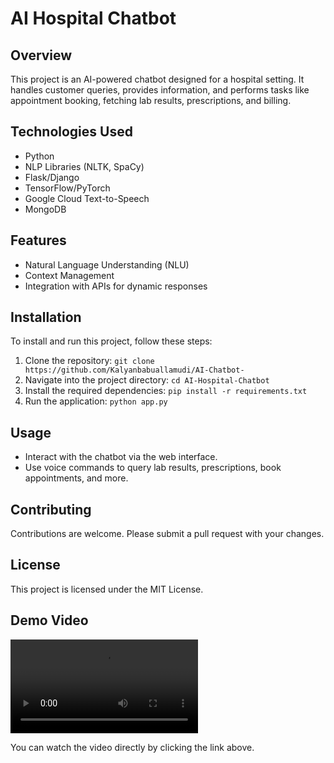 # AI Hospital Chatbot

## Overview
This project is an AI-powered chatbot designed for a hospital setting. It handles customer queries, provides information, and performs tasks like appointment booking, fetching lab results, prescriptions, and billing.

## Technologies Used
- Python
- NLP Libraries (NLTK, SpaCy)
- Flask/Django
- TensorFlow/PyTorch
- Google Cloud Text-to-Speech
- MongoDB

## Features
- Natural Language Understanding (NLU)
- Context Management
- Integration with APIs for dynamic responses

## Installation
To install and run this project, follow these steps:
1. Clone the repository: `git clone https://github.com/Kalyanbabuallamudi/AI-Chatbot-`
2. Navigate into the project directory: `cd AI-Hospital-Chatbot`
3. Install the required dependencies: `pip install -r requirements.txt`
4. Run the application: `python app.py`

## Usage
- Interact with the chatbot via the web interface.
- Use voice commands to query lab results, prescriptions, book appointments, and more.

## Contributing
Contributions are welcome. Please submit a pull request with your changes.

## License
This project is licensed under the MIT License.

## Demo Video

![AI Hospital Chatbot Demo](./chatbot_demo.mp4)

You can watch the video directly by clicking the link above.
